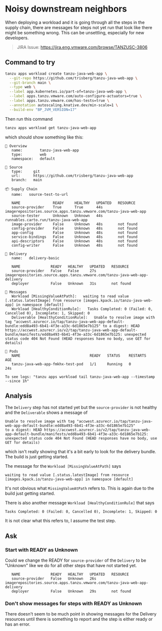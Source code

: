 # Noisy downstream neighbors

When deploying a workload and it is going through all the steps in the supply chain, there are messages for steps not yet run that look like there might be something wrong. This can be unsettling, especially for new developers.

> JIRA Issue: https://jira.eng.vmware.com/browse/TANZUSC-3806

## Command to try

```sh
tanzu apps workload create tanzu-java-web-app \
  --git-repo https://github.com/trisberg/tanzu-java-web-app \
  --git-branch main \
  --type web \
  --label app.kubernetes.io/part-of=tanzu-java-web-app \
  --label apps.tanzu.vmware.com/auto-configure-actuators=true \
  --label apps.tanzu.vmware.com/has-tests=true \
  --annotation autoscaling.knative.dev/min-scale=1 \
  --build-env "BP_JVM_VERSION=17"
```

Then run this command

```sh
tanzu apps workload get tanzu-java-web-app
```

which should show something like this:

```text
📡 Overview
   name:        tanzu-java-web-app
   type:        web
   namespace:   default

💾 Source
   type:     git
   url:      https://github.com/trisberg/tanzu-java-web-app
   branch:   main

📦 Supply Chain
   name:   source-test-to-url

   NAME               READY     HEALTHY   UPDATED   RESOURCE
   source-provider    True      True      44s       imagerepositories.source.apps.tanzu.vmware.com/tanzu-java-web-app
   source-tester      Unknown   Unknown   44s       runnables.carto.run/tanzu-java-web-app
   image-provider     False     Unknown   48s       not found
   config-provider    False     Unknown   48s       not found
   app-config         False     Unknown   48s       not found
   service-bindings   False     Unknown   48s       not found
   api-descriptors    False     Unknown   48s       not found
   config-writer      False     Unknown   48s       not found

🚚 Delivery
   name:   delivery-basic

   NAME              READY   HEALTHY   UPDATED   RESOURCE
   source-provider   False   False     27s       imagerepositories.source.apps.tanzu.vmware.com/tanzu-java-web-app-delivery
   deployer          False   Unknown   31s       not found

💬 Messages
   Workload [MissingValueAtPath]:   waiting to read value [.status.latestImage] from resource [images.kpack.io/tanzu-java-web-app] in namespace [default]
   Workload [HealthyConditionRule]:   Tasks Completed: 0 (Failed: 0, Cancelled 0), Incomplete: 1, Skipped: 0
   Deliverable [HealthyConditionRule]:   Unable to resolve image with tag "accwest.azurecr.io/tap/tanzu-java-web-app-default-bundle:edd8a493-6b41-4f3e-a33c-6d1865e7b125" to a digest: HEAD https://accwest.azurecr.io/v2/tap/tanzu-java-web-app-default-bundle/manifests/edd8a493-6b41-4f3e-a33c-6d1865e7b125: unexpected status code 404 Not Found (HEAD responses have no body, use GET for details)

🛶 Pods
   NAME                                READY   STATUS    RESTARTS   AGE
   tanzu-java-web-app-fmkhx-test-pod   1/1     Running   0          24s

To see logs: "tanzu apps workload tail tanzu-java-web-app --timestamp --since 1h"
```

## Analysis

The `Delivery` step has not started yet but the `source-provider` is not healthy and the `Deliverable` shows a message of 

```
Unable to resolve image with tag "accwest.azurecr.io/tap/tanzu-java-web-app-default-bundle:edd8a493-6b41-4f3e-a33c-6d1865e7b125"
to a digest: HEAD https://accwest.azurecr.io/v2/tap/tanzu-java-web-app-default-bundle/manifests/edd8a493-6b41-4f3e-a33c-6d1865e7b125:
unexpected status code 404 Not Found (HEAD responses have no body, use GET for details)
```
which isn't really showing that it's a bit early to look for the delivery bundle. The build is just getting started.

The message for the  `Workload [MissingValueAtPath]` says 
```
waiting to read value [.status.latestImage] from resource [images.kpack.io/tanzu-java-web-app] in namespace [default]
```

It's not obvious what `MissingValueAtPath` refers to. This is again due to the build just getting started.

There is also another message `Workload [HealthyConditionRule]` that says
```
Tasks Completed: 0 (Failed: 0, Cancelled 0), Incomplete: 1, Skipped: 0
```

It is not clear what this refers to, I assume the test step.

## Ask

### Start with READY as Unknown

Could we change the READY for `source-provider` of the `Delivery` to be "Unknown" like we do for all other steps that have not started yet.

```
   NAME              READY   HEALTHY   UPDATED   RESOURCE
   source-provider   False   Unknown   26s       imagerepositories.source.apps.tanzu.vmware.com/tanzu-java-web-app-delivery
   deployer          False   Unknown   29s       not found
```

### Don't show messages for steps with READY as Unknown

There doesn't seem to be much point in showing messages for the Delivery resources until there is something to report and the step is either ready or has an error.
